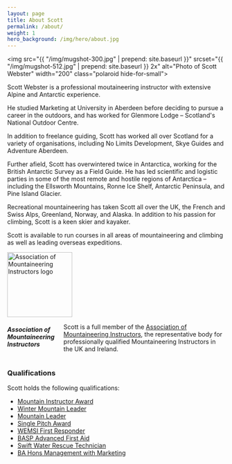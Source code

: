 ```yaml
---
layout: page
title: About Scott
permalink: /about/
weight: 1
hero_background: /img/hero/about.jpg
---
```


<img src="{{ "/img/mugshot-300.jpg" | prepend: site.baseurl }}" srcset="{{ "/img/mugshot-512.jpg" | prepend: site.baseurl }} 2x" alt="Photo of Scott Webster" width="200" class="polaroid hide-for-small">

Scott Webster is a professional moutaineering instructor with extensive Alpine and Antarctic experience.

He studied Marketing at University in Aberdeen before deciding to pursue a career in the outdoors, and has worked for Glenmore Lodge – Scotland's National Outdoor Centre.

In addition to freelance guiding, Scott has worked all over Scotland for a variety of organisations, including No Limits Development, Skye Guides and Adventure Aberdeen.

Further afield, Scott has overwintered twice in Antarctica, working for the British Antarctic Survey as a Field Guide. He has led scientific and logistic parties in some of the most remote and hostile regions of Antarctica – including the Ellsworth Mountains, Ronne Ice Shelf, Antarctic Peninsula, and Pine Island Glacier.

Recreational mountaineering has taken Scott all over the UK, the French and Swiss Alps, Greenland, Norway, and Alaska.  In addition to his passion for climbing, Scott is a keen skier and kayaker.

Scott is available to run courses in all areas of mountaineering and climbing as well as leading overseas expeditions.

<div class="panel row">
  <div class="medium-4 columns">
  <a href="http://www.ami.org.uk"><img src="{{ "/img/logo/ami-logo.svg" | prepend: site.baseurl }}" width="150" alt="Association of Mountaineering Instructors logo" class="img-center"></a>
  </div>
  <div class="medium-8 columns">
    <h5>Association of Mountaineering Instructors</h5>
    <p>Scott is a full member of the <a href="http://www.ami.org.uk">Association of Mountaineering Instructors</a>, the representative body for professionally qualified Mountaineering Instructors in the UK and Ireland.</p>
  </div>
</div>

### Qualifications

Scott holds the following qualifications:

* [Mountain Instructor Award](http://www.mountain-training.org/mountaineering/awards/mountaineering-instructor-award)
* [Winter Mountain Leader](http://www.mountain-training.org/walking/skills-and-awards/winter-mountain-leader)
* [Mountain Leader](http://www.mountain-training.org/walking/skills-and-awards/mountain-leader)
* [Single Pitch Award](http://www.mountain-training.org/climbing/awards/single-pitch-award)
* [WEMSI First Responder](http://www.wemsi-international.org/index.php/wilderness-first-responder)
* [BASP Advanced First Aid](http://www.basp.org.uk/basp_course/ADV/)
* [Swift Water Rescue Technician](http://www.rescue3.co.uk/srt.htm)
* [BA Hons Management with Marketing](http://www.rgu.ac.uk/business-management-and-accounting/study-options/undergraduate/management-with-marketing)
